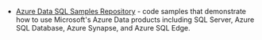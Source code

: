 
- [Azure Data SQL Samples Repository](https://github.com/Microsoft/sql-server-samples/releases/tag/adventureworks) - code samples that demonstrate how to use Microsoft's Azure Data products including SQL Server, Azure SQL Database, Azure Synapse, and Azure SQL Edge. 
